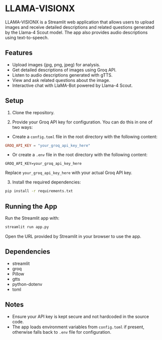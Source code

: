 # LLAMA-VISIONX

LLAMA-VISIONX is a Streamlit web application that allows users to upload images and receive detailed descriptions and related questions generated by the Llama-4 Scout model. The app also provides audio descriptions using text-to-speech.

## Features

- Upload images (jpg, png, jpeg) for analysis.
- Get detailed descriptions of images using Groq API.
- Listen to audio descriptions generated with gTTS.
- View and ask related questions about the image.
- Interactive chat with LlaMA-Bot powered by Llama-4 Scout.

## Setup

1. Clone the repository.

2. Provide your Groq API key for configuration. You can do this in one of two ways:

- Create a `config.toml` file in the root directory with the following content:

```toml
GROQ_API_KEY = "your_groq_api_key_here"
```

- Or create a `.env` file in the root directory with the following content:

```
GROQ_API_KEY=your_groq_api_key_here
```

Replace `your_groq_api_key_here` with your actual Groq API key.

3. Install the required dependencies:

```bash
pip install -r requirements.txt
```

## Running the App

Run the Streamlit app with:

```bash
streamlit run app.py
```

Open the URL provided by Streamlit in your browser to use the app.

## Dependencies

- streamlit
- groq
- Pillow
- gtts
- python-dotenv
- toml

## Notes

- Ensure your API key is kept secure and not hardcoded in the source code.
- The app loads environment variables from `config.toml` if present, otherwise falls back to `.env` file for configuration.


